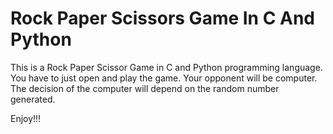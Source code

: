 # Rock Paper Scissors Game In C And Python

This is a Rock Paper Scissor Game in C and Python programming language. You have to just open and play the game. Your opponent will be computer. The decision of the computer will depend on the random number generated.

Enjoy!!!
